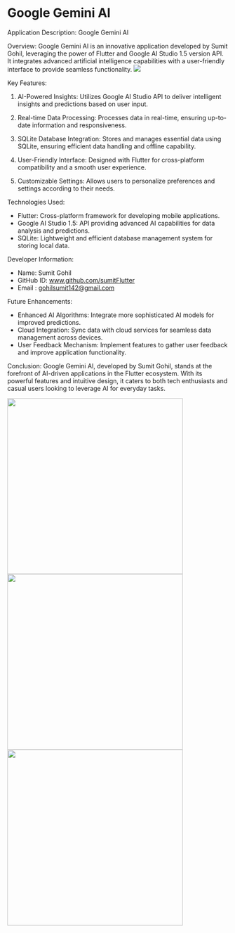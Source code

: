 <h1>Google Gemini AI</h1>


Application Description: Google Gemini AI

Overview:
Google Gemini AI is an innovative application developed by Sumit Gohil, leveraging the power of Flutter and Google AI Studio 1.5 version API. It integrates advanced artificial intelligence capabilities with a user-friendly interface to provide seamless functionality.
<img src ="!https://github.com/user-attachments/assets/7cfb3dcd-a296-4550-b0cc-7954cfd1e4bd" />

Key Features:
1. AI-Powered Insights: Utilizes Google AI Studio API to deliver intelligent insights and predictions based on user input.
 
2. Real-time Data Processing: Processes data in real-time, ensuring up-to-date information and responsiveness.

3. SQLite Database Integration: Stores and manages essential data using SQLite, ensuring efficient data handling and offline capability.

4. User-Friendly Interface: Designed with Flutter for cross-platform compatibility and a smooth user experience.

5. Customizable Settings: Allows users to personalize preferences and settings according to their needs.

Technologies Used:
- Flutter: Cross-platform framework for developing mobile applications.
- Google AI Studio 1.5: API providing advanced AI capabilities for data analysis and predictions.
- SQLite: Lightweight and efficient database management system for storing local data.

Developer Information:
- Name: Sumit Gohil
- GitHub ID: www.github.com/sumitFlutter
- Email : gohilsumit142@gmail.com

Future Enhancements:
- Enhanced AI Algorithms: Integrate more sophisticated AI models for improved predictions.
- Cloud Integration: Sync data with cloud services for seamless data management across devices.
- User Feedback Mechanism: Implement features to gather user feedback and improve application functionality.

Conclusion:
Google Gemini AI, developed by Sumit Gohil, stands at the forefront of AI-driven applications in the Flutter ecosystem. With its powerful features and intuitive design, it caters to both tech enthusiasts and casual users looking to leverage AI for everyday tasks.


<img src="https://github.com/sumitFlutter/Google_AI-with_API/assets/153794386/cf4b6c9b-480d-4c67-95ca-529004b01caf" height="400px"  weight="200px"/>
<img src="https://github.com/sumitFlutter/Google_AI-with_API/assets/153794386/d0de7057-4581-4df2-84af-913cbf32411d" height="400px"  weight="200px"/>
<img src="https://github.com/sumitFlutter/Google_AI-with_API/assets/153794386/3b085c3c-bf78-4162-9152-ff4005d384ae" height="400px"  weight="200px"/>
